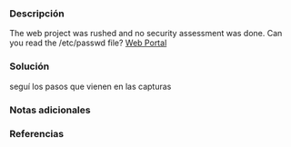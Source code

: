 ### Descripción
The web project was rushed and no security assessment was done. Can you read the /etc/passwd file? [Web Portal](http://saturn.picoctf.net:62440/)
### Solución 
seguí los pasos que vienen en las capturas
### Notas adicionales
### Referencias